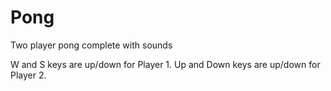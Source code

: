 # Pong
Two player pong complete with sounds

W and S keys are up/down for Player 1.
Up and Down keys are up/down for Player 2.
